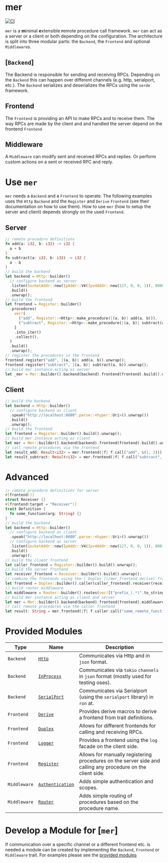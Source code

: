 # mer
[![CI](https://github.com/volllly/mer/workflows/CI/badge.svg?branch=main)](https://github.com/volllly/mer/actions?query=workflow%3ACI)


`mer` is a **m**inimal **e**xtensible **r**emote procedure call framework. `mer` can act as a server or a client or both depending on the configuration.
The architecture is split into three modular parts: the `Backend`, the `Frontend` and optional `Middleware`s.

## [`Backend`]

The Backend is responsible for sending and receiving RPCs. Depending on the `Backend` this can happen over different channels (e.g. http, serialport, etc.).
The `Backend` serializes and deserializes the RPCs using the `serde` framework.

## Frontend

The `Frontend` is providing an API to make RPCs and to receive them. The way RPCs are made by the client and and handled the server depend on the frontend `Frontend`

## Middleware

A `Middleware` can modify sent and received RPCs and replies. Or perform custom actions on a sent or received RPC and reply.

# Use `mer`

`mer` needs a `Backend` and a `Frontend` to operate.
The following examples uses the `Http` `Backend` and the `Register` and `Derive` `Frontend` (see their documentation on how to use them).
How to use `mer` (how to setup the server and client) depends strongly on the used `Frontend`.

## Server

```rust
// remote procedure definitions
fn add(a: i32, b: i32) -> i32 {
  a + b
}
fn subtract(a: i32, b: i32) -> i32 {
  a - b
}
// build the backend
let backend = Http::builder()
  // configure backend as server
  .listen(SocketAddr::new(IpAddr::V4(Ipv4Addr::new(127, 0, 0, 1)), 8080))
  .build()
  .unwrap();
// build the frontend
let frontend = Register::builder()
  .procedures(
    vec![
      ("add", Register::<Http>::make_procedure(|(a, b)| add(a, b))),
      ("subtract", Register::<Http>::make_procedure(|(a, b)| subtract(a, b))),
    ]
    .into_iter()
    .collect(),
  )
  .build()
  .unwrap();
// register the procedures in the frontend
frontend.register("add", |(a, b)| add(a, b)).unwrap();
frontend.register("subtract", |(a, b)| subtract(a, b)).unwrap();
// build mer instance acting as server
let _mer = Mer::builder().backend(backend).frontend(frontend).build().unwrap();
```

## Client

```rust
// build the backend
let backend = Http::builder()
  // configure backend as client
  .speak("http://localhost:8080".parse::<hyper::Uri>().unwrap())
  .build()
  .unwrap();
// build the frontend
let frontend = Register::builder().build().unwrap();
// build mer instance acting as client
let mer = Mer::builder().backend(backend).frontend(frontend).build().unwrap();
// call remote procedures via the frontend
let result_add: Result<i32> = mer.frontend(|f| f.call("add", &(1, 2))).unwrap();
let result_subtract: Result<i32> = mer.frontend(|f| f.call("subtract", &(1, 2))).unwrap();
```

# Advanced

```rust
// remote procedure definitions for server
#[frontend()]
struct Receiver {}
#[frontend(target = "Receiver")]
trait Definition {
  fn some_function(arg: String) {}
}
// build the backend
let backend = Http::builder()
  // configure backend as client
  .speak("http://localhost:8080".parse::<hyper::Uri>().unwrap())
  // configure backend as server
  .listen(SocketAddr::new(IpAddr::V4(Ipv4Addr::new(127, 0, 0, 1)), 8081))
  .build()
  .unwrap();
// build the client frontend
let caller_frontend = Register::builder().build().unwrap();
// build the server frontend
let receiver_frontend = Receiver::builder().build().unwrap();
// combine the frontends using the [`Duplex`](/mer_frontend_derive) frontend
let frontend = Duplex::builder().caller(caller_frontend).receiver(receiver_frontend).build().unwrap();
// build router middleware
let middleware = Router::builder().routes(vec![("prefix_(.*)".to_string(), "$1".to_string())]).build_boxed().unwrap();
// build mer instance acting as client and server
let mer = Mer::builder().backend(backend).frontend(frontend).middlewares(vec![middleware]).build().unwrap();
// call remote procedures via the caller frontend
let result: String = mer.frontend(|f| f.caller.call("some_remote_function", &()).unwrap()).unwrap();
```

# Provided Modules

| Type         | Name                                           | Description                                                                                                 |
|--------------|------------------------------------------------|-------------------------------------------------------------------------------------------------------------|
| `Backend`    | [`Http`](backends/http)                        | Communicates via Http and in `json` format.                                                                 |
| `Backend`    | [`InProcess`](backends/in-process)             | Communicates via `tokio` `channels` in `json` format (mostly used for testing oses).                        |
| `Backend`    | [`SerialPort`](backends/serialport)            | Communicates via Serialport (using the `serialport` library) in `ron` at.                                   |
| `Frontend`   | [`Derive`](frontends/derive)                   | Provides derive macros to derive a frontend from trait definitions.                                         |
| `Frontend`   | [`Duplex`](frontends/duplex)                   | Allows for different frontends for calling and receiving RPCs.                                              |
| `Frontend`   | [`Logger`](frontends/logger)                   | Provides a frontend using the `log` facade on the client side.                                              |
| `Frontend`   | [`Register`](frontends/register)               | Allows for manually registering procedures on the server side and calling any procedure on the client side. |
| `Middleware` | [`Authentication`](middlewares/authentication) | Adds simple authentication and scopes.                                                                      |
| `Middleware` | [`Router`](middlewares/router)                 | Adds simple routing of procedures based on the procedure name.                                              |

# Develop a Module for [`mer`]

If communication over a specific channel or a different frontend etc. is needed a module can be created by implementing the `Backend`, `Frontend` or `Middleware` trait.
For examples please see the [provided modules](#provided-modules)
